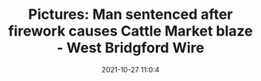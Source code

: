 ---
"title": "Pictures: Man sentenced after firework causes Cattle Market blaze - West Bridgford Wire"
"date": "2021-10-27 11:0:4"
"feed_name": "GOOGLENEWSINDUSTRIAL"
"feed_website": "https://news.google.com/search?q=industrial%2Bincident&hl=en-US&gl=US&ceid=US:en"
"feed_rss": "https://news.google.com/rss/search?q=industrial%2Bincident&hl=en-US&gl=US&ceid=US:en"
"link": "https://westbridgfordwire.com/pictures-man-sentenced-after-firework-causes-cattle-market-blaze/"
"source": "{'href': 'https://westbridgfordwire.com', 'title': 'West Bridgford Wire'}"
"file": "_posts/2021-1-1-5523aa222365f5af58da0a1016a8516e7e2aab1f.md"
"accident": "1"
"drilling": "0"
"dead": "0"
"injured": "0"
"arrested": "0"
"place": "unknown place"
"where": "unknown site"
"causes": "unknown"
"place_uri": "unknown place"
---